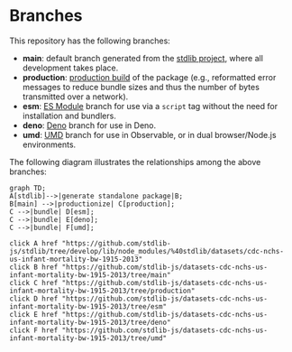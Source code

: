 <!--

@license Apache-2.0

Copyright (c) 2022 The Stdlib Authors.

Licensed under the Apache License, Version 2.0 (the "License");
you may not use this file except in compliance with the License.
You may obtain a copy of the License at

    http://www.apache.org/licenses/LICENSE-2.0

Unless required by applicable law or agreed to in writing, software
distributed under the License is distributed on an "AS IS" BASIS,
WITHOUT WARRANTIES OR CONDITIONS OF ANY KIND, either express or implied.
See the License for the specific language governing permissions and
limitations under the License.

-->

# Branches

This repository has the following branches:

-   **main**: default branch generated from the [stdlib project][stdlib-url], where all development takes place.
-   **production**: [production build][production-url] of the package (e.g., reformatted error messages to reduce bundle sizes and thus the number of bytes transmitted over a network).
-   **esm**: [ES Module][esm-url] branch for use via a `script` tag without the need for installation and bundlers.
-   **deno**: [Deno][deno-url] branch for use in Deno.
-   **umd**: [UMD][umd-url] branch for use in Observable, or in dual browser/Node.js environments.

The following diagram illustrates the relationships among the above branches:

```mermaid
graph TD;
A[stdlib]-->|generate standalone package|B;
B[main] -->|productionize| C[production];
C -->|bundle| D[esm];
C -->|bundle| E[deno];
C -->|bundle| F[umd];

click A href "https://github.com/stdlib-js/stdlib/tree/develop/lib/node_modules/%40stdlib/datasets/cdc-nchs-us-infant-mortality-bw-1915-2013"
click B href "https://github.com/stdlib-js/datasets-cdc-nchs-us-infant-mortality-bw-1915-2013/tree/main"
click C href "https://github.com/stdlib-js/datasets-cdc-nchs-us-infant-mortality-bw-1915-2013/tree/production"
click D href "https://github.com/stdlib-js/datasets-cdc-nchs-us-infant-mortality-bw-1915-2013/tree/esm"
click E href "https://github.com/stdlib-js/datasets-cdc-nchs-us-infant-mortality-bw-1915-2013/tree/deno"
click F href "https://github.com/stdlib-js/datasets-cdc-nchs-us-infant-mortality-bw-1915-2013/tree/umd"
```

[stdlib-url]: https://github.com/stdlib-js/stdlib/tree/develop/lib/node_modules/%40stdlib/datasets/cdc-nchs-us-infant-mortality-bw-1915-2013
[production-url]: https://github.com/stdlib-js/datasets-cdc-nchs-us-infant-mortality-bw-1915-2013/tree/production
[deno-url]: https://github.com/stdlib-js/datasets-cdc-nchs-us-infant-mortality-bw-1915-2013/tree/deno
[umd-url]: https://github.com/stdlib-js/datasets-cdc-nchs-us-infant-mortality-bw-1915-2013/tree/umd
[esm-url]: https://github.com/stdlib-js/datasets-cdc-nchs-us-infant-mortality-bw-1915-2013/tree/esm